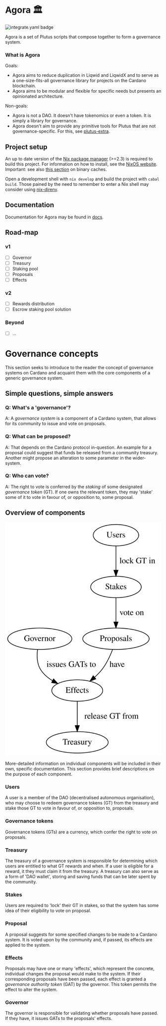 # Agora :classical_building:
![integrate.yaml badge](https://github.com/Liqwid-Labs/agora/actions/workflows/integrate.yaml/badge.svg?branch=master)

Agora is a set of Plutus scripts that compose together to form a governance system.

### What is Agora

Goals:

-   Agora aims to reduce duplication in Liqwid and LiqwidX and to serve as a one-size-fits-all governance library for projects on the Cardano blockchain.
-   Agora aims to be modular and flexible for specific needs but presents an opinionated architecture.

Non-goals:

-   Agora is not a DAO. It doesn't have tokenomics or even a token. It is simply a library for governance.
-   Agora doesn't aim to provide any primitive tools for Plutus that are not governance-specific. For this, see [plutus-extra](https://github.com/Liqwid-Labs/plutus-extra/).

## Project setup

An up to date version of the [Nix package manager](nixos.org) (>=2.3) is required to build this project. For information on how to install, see the [NixOS website](https://nixos.org/download.html). Important: see also [this section](https://github.com/input-output-hk/plutus#nix-advice) on binary caches.

Open a development shell with `nix develop` and build the project with `cabal build`. Those pained by the need to remember to enter a Nix shell may consider using [nix-direnv](https://github.com/nix-community/nix-direnv).

## Documentation

Documentation for Agora may be found in [docs](./docs).

## Road-map

### v1

-   [ ] Governor
-   [ ] Treasury
-   [ ] Staking pool
-   [ ] Proposals
-   [ ] Effects

### v2

-   [ ] Rewards distribution
-   [ ] Escrow staking pool solution

### Beyond

-   [ ] ...


# Governance concepts

This section seeks to introduce to the reader the concept of governance systems on Cardano and acquaint them with the core components of a generic governance system.

## Simple questions, simple answers

### Q: What's a 'governance'?

A: A _governance system_ is a component of a Cardano system, that allows for its community to issue and vote on proposals.

### Q: What can be proposed?

A: That depends on the Cardano protocol in-question. An example for a proposal could suggest that funds be released from a community treasury. Another might propose an alteration to some parameter in the wider-system.

### Q: Who can vote?

A: The right to vote is conferred by the _staking_ of some designated _governance token_ (GT). If one owns the relevant token, they may 'stake' some of it to vote in favour of, or opposition to, some proposal.

## Overview of components

<p align="center">
  <img src="/docs/diagrams/gov-overview.svg"/>
</p>

More-detailed information on individual components will be included in their own, specific documentation. This section provides brief descriptions on the purpose of each component.

### Users

A user is a member of the DAO (decentralised autonomous organisation), who
may choose to redeem governance tokens (GT) from the treasury and stake those GT
to vote in favour of, or opposition to, proposals.

### Governance tokens

Governance tokens (GTs) are a currency, which confer the right to vote on proposals.

### Treasury

The treasury of a governance system is responsible for determining which users are entitled to what GT rewards and when. If a user is eligible for a reward, it they must claim it from the treasury. A treasury can also serve as a form of 'DAO wallet', storing and saving funds that can be later spent by the community.

### Stakes

Users are required to 'lock' their GT in stakes, so that the system has some idea of their eligibility to vote on proposal.

### Proposal

A proposal suggests for some specified changes to be made to a Cardano system. It is voted upon by the community and, if passed, its effects are applied to the system.

### Effects

Proposals may have one or many 'effects', which represent the concrete, individual changes the proposal would make to the system. If their corresponding proposals have been passed, each effect is granted a _governance authority token_ (GAT) by the governor. This token permits the effect to alter the system.

### Governor

The governor is responsible for validating whether proposals have passed. If they have, it issues GATs to the proposals' effects.

